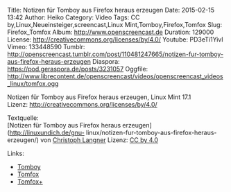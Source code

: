 Title: Notizen für Tomboy aus Firefox heraus erzeugen
Date: 2015-02-15 13:42
Author: Heiko
Category: Video
Tags: CC by,Linux,Neueinsteiger,screencast,Linux Mint,Tomboy,Firefox,Tomfox
Slug: Firefox_Tomfox
Album: http://www.openscreencast.de
Duration: 129000
License: http://creativecommons.org/licenses/by/4.0/
Youtube: PD3eTi1YivI
Vimeo: 133448590
Tumblr: http://openscreencast.tumblr.com/post/110481247665/notizen-fur-tomboy-aus-firefox-heraus-erzeugen
Diaspora: https://pod.geraspora.de/posts/3231057
Oggfile: http://www.librecontent.de/openscreencast/videos/openscreencast_videos_linux/tomfox.ogg

Notizen für Tomboy aus Firefox heraus erzeugen, Linux Mint 17.1  
Lizenz: <http://creativecommons.org/licenses/by/4.0/>  
  
Textquelle:  
[Notizen für Tomboy aus Firefox heraus erzeugen](http://linuxundich.de/gnu-
linux/notizen-fur-tomboy-aus-firefox-heraus-erzeugen/) von [Christoph
Langner](http://linuxundich.de/) Lizenz: [CC by
4.0](http://creativecommons.org/licenses/by/4.0/)

Links:

  * [Tomboy](https://wiki.gnome.org/Apps/Tomboy "Link zu gnome.org" )
  * [Tomfox](https://addons.mozilla.org/de/firefox/addon/tomfox/ "Link zu mozilla.org" )
  * [Tomfox+](https://addons.mozilla.org/de/firefox/addon/tomfox-1/ "Link zu mozilla.org" )

